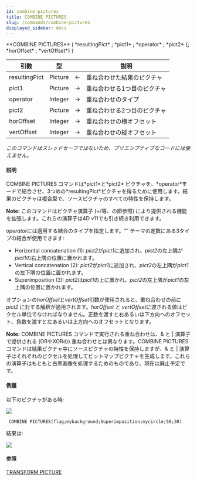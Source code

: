 ```yaml
---
id: combine-pictures
title: COMBINE PICTURES
slug: /commands/combine-pictures
displayed_sidebar: docs
---
```


<!--REF #_command_.COMBINE PICTURES.Syntax-->**COMBINE PICTURES** ( *resultingPict* ; *pict1* ; *operator* ; *pict2* {; *horOffset* ; *vertOffset*} )<!-- END REF-->
<!--REF #_command_.COMBINE PICTURES.Params-->
| 引数 | 型 |  | 説明 |
| --- | --- | --- | --- |
| resultingPict | Picture | &#8592; | 重ね合わせた結果のピクチャ |
| pict1 | Picture | &#8594;  | 重ね合わせる1つ目のピクチャ |
| operator | Integer | &#8594;  | 重ね合わせのタイプ |
| pict2 | Picture | &#8594;  | 重ね合わせる2つ目のピクチャ |
| horOffset | Integer | &#8594;  | 重ね合わせの横オフセット |
| vertOffset | Integer | &#8594;  | 重ね合わせの縦オフセット |

<!-- END REF-->

*このコマンドはスレッドセーフではないため、プリエンプティブなコードには使えません。*


#### 説明 

<!--REF #_command_.COMBINE PICTURES.Summary-->COMBINE PICTURES コマンドは*pict1*と*pict2* ピクチャを、*operator*モードで結合させ、3つめの*resultingPict*ピクチャを得るために使用します。<!-- END REF-->結果のピクチャは複合型で、ソースピクチャのすべての特性を保持します。

**Note:** このコマンドはピクチャ演算子 (+/等、の節参照) により提供される機能を拡張します。これらの演算子は4D v11でも引き続き利用できます。

*operator*には適用する結合のタイプを指定します。“” テーマの定数にある3タイプの結合が使用できます:

* Horizontal concatenation (1): *pict2*が*pict1*に追加され、*pict2*の左上隅が*pict1*の右上隅の位置に置かれます。
* Vertical concatenation (2): *pict2*が*pict1*に追加され、*pict2*の左上隅が*pict1*の左下隅の位置に置かれます。
* Superimposition (3): *pict2*は*pict1*の上に置かれ、*pict2*の左上隅が*pict1*の左上隅の位置に置かれます。

オプションの*horOffset*と*vertOffset*引数が使用されると、重ね合わせの前に *pict2* に対する解釈が適用されます。*horOffset* と *vertOffset*に渡される値はピクセル単位でなければなりません。正数を渡すと右あるいは下方向へのオフセット、負数を渡すと左あるいは上方向へのオフセットとなります。

**Note:** COMBINE PICTURES コマンドで実行される重ね合わせは、& と | 演算子で提供される (ORやXORの) 重ね合わせとは異なります。COMBINE PICTURES コマンドは結果ピクチャ中にソースピクチャの特性を保持しますが、& と | 演算子はそれぞれのピクセルを処理してビットマップピクチャを生成します。これらの演算子はもともと白黒画像を処理するためのものであり、現在は廃止予定です。

#### 例題 

以下のピクチャがある時: 

![](../assets/en/commands/pict27793.ja.png)

```4d
 COMBINE PICTURES(flag;mybackground;Superimposition;mycircle;50;30)
```

結果は:

![](../assets/en/commands/pict27794.ja.png)

#### 参照 

[TRANSFORM PICTURE](transform-picture.md)  